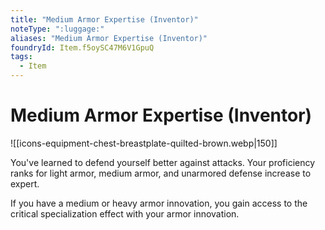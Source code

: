 ```yaml
---
title: "Medium Armor Expertise (Inventor)"
noteType: ":luggage:"
aliases: "Medium Armor Expertise (Inventor)"
foundryId: Item.f5oySC47M6V1GpuQ
tags:
  - Item
---
```


# Medium Armor Expertise (Inventor)
![[icons-equipment-chest-breastplate-quilted-brown.webp|150]]

You've learned to defend yourself better against attacks. Your proficiency ranks for light armor, medium armor, and unarmored defense increase to expert.

If you have a medium or heavy armor innovation, you gain access to the critical specialization effect with your armor innovation.
